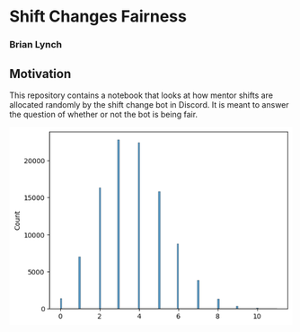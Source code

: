 # Shift Changes Fairness
### Brian Lynch

## Motivation
This repository contains a notebook that looks at how mentor shifts are allocated randomly by the shift change bot in Discord. It is meant to answer the question of whether or not the bot is being fair.

<img src="images/histogram.png">
